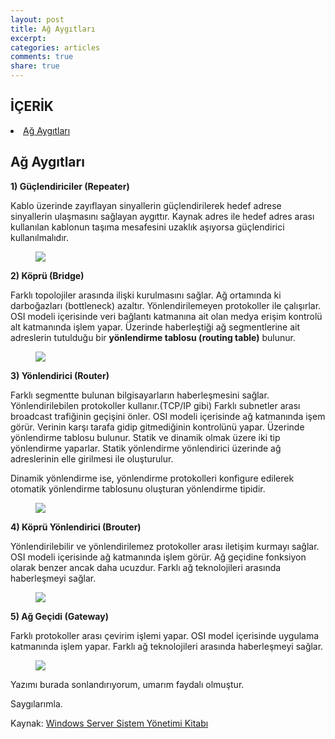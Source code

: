 ```yaml
---
layout: post
title: Ağ Aygıtları
excerpt:
categories: articles
comments: true
share: true
---
```

<span></span>

## İÇERİK

<li> <a href="#ag-aygitlari">Ağ Aygıtları</a></li>



## <a id="ag-aygitlari">Ağ Aygıtları</a>


**1)	Güçlendiriciler (Repeater)**

Kablo üzerinde zayıflayan sinyallerin güçlendirilerek hedef adrese sinyallerin ulaşmasını sağlayan aygıttır. Kaynak adres ile hedef adres arası kullanılan kablonun taşıma mesafesini uzaklık aşıyorsa güçlendirici kullanılmalıdır.


<figure>
        <img src="http://yasinbaran.github.io/images/my-images/bilgisayar-aglari/18.jpg">
</figure>


**2)	Köprü (Bridge)**

Farklı topolojiler arasında ilişki kurulmasını sağlar. Ağ ortamında ki darboğazları (bottleneck) azaltır. Yönlendirilemeyen protokoller ile çalışırlar. OSI modeli içerisinde veri bağlantı katmanına ait olan medya erişim kontrolü alt katmanında işlem yapar. Üzerinde haberleştiği ağ segmentlerine ait adreslerin tutulduğu bir **yönlendirme tablosu (routing table)** bulunur. 


<figure>
        <img src="http://yasinbaran.github.io/images/my-images/bilgisayar-aglari/19.jpg">
</figure>


**3)	Yönlendirici (Router)**

Farklı segmentte bulunan bilgisayarların haberleşmesini sağlar. Yönlendirilebilen protokoller kullanır.(TCP/IP gibi) Farklı subnetler arası broadcast trafiğinin geçişini önler. OSI modeli içerisinde ağ katmanında işem görür. Verinin karşı tarafa gidip gitmediğinin kontrolünü yapar. Üzerinde yönlendirme tablosu bulunur. Statik ve dinamik olmak üzere iki tip yönlendirme yaparlar. Statik yönlendirme yönlendirici üzerinde ağ adreslerinin elle girilmesi ile oluşturulur. 

Dinamik yönlendirme ise, yönlendirme protokolleri konfigure edilerek otomatik yönlendirme tablosunu oluşturan yönlendirme tipidir. 


<figure>
        <img src="http://yasinbaran.github.io/images/my-images/bilgisayar-aglari/20.jpg">
</figure>



**4)	Köprü Yönlendirici (Brouter)**

Yönlendirilebilir ve yönlendirilemez protokoller arası iletişim kurmayı sağlar. OSI modeli içerisinde ağ katmanında işlem görür. Ağ geçidine fonksiyon olarak benzer ancak daha ucuzdur. Farklı ağ teknolojileri arasında haberleşmeyi sağlar. 


<figure>
        <img src="http://yasinbaran.github.io/images/my-images/bilgisayar-aglari/21.jpg">
</figure>



**5)	Ağ Geçidi (Gateway)**

Farklı protokoller arası çevirim işlemi yapar. OSI model içerisinde uygulama katmanında işlem yapar. Farklı ağ teknolojileri arasında haberleşmeyi sağlar. 


<figure>
        <img src="http://yasinbaran.github.io/images/my-images/bilgisayar-aglari/22.jpg">
</figure>




Yazımı burada sonlandırıyorum, umarım faydalı olmuştur.

Saygılarımla.


Kaynak: [Windows Server Sistem Yönetimi Kitabı](https://www.linkedin.com/pulse/windows-server-sistem-y%C3%B6netimi-cilt-i-kitab%C4%B1m%C4%B1z-%C3%A7ikti-mesut-aladag?published=u) 

